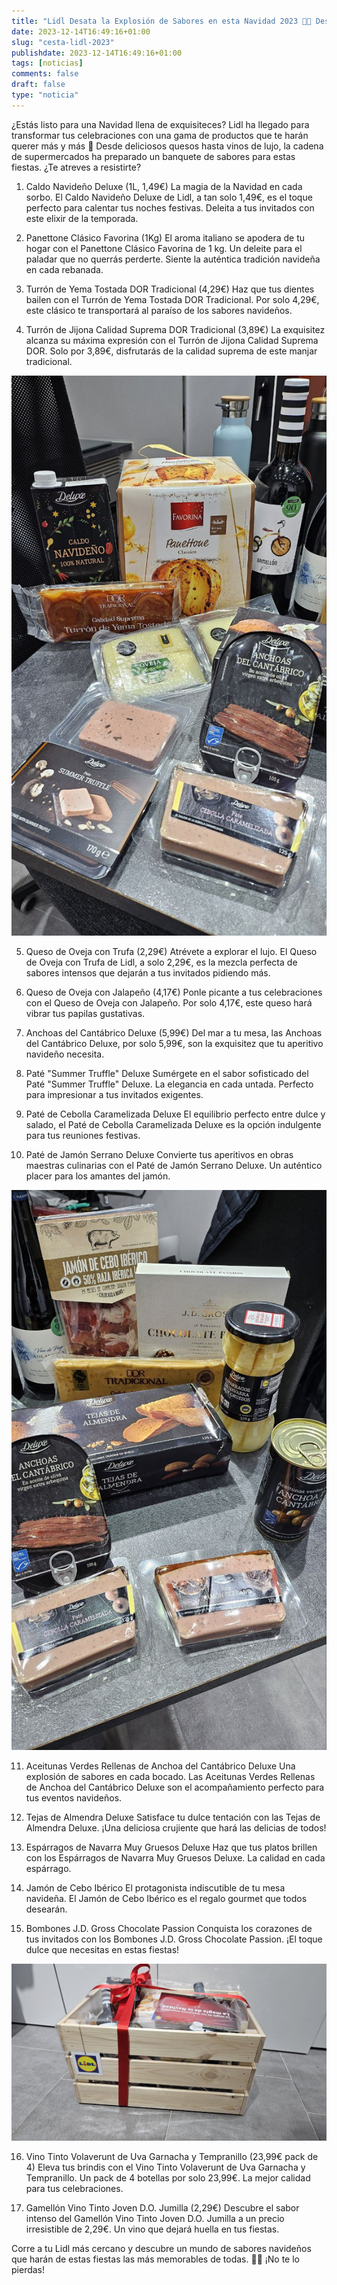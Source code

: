```yaml
---
title: "Lidl Desata la Explosión de Sabores en esta Navidad 2023 🎄🎁 Descubre los Imperdibles Productos para tus Fiestas "
date: 2023-12-14T16:49:16+01:00
slug: "cesta-lidl-2023"
publishdate: 2023-12-14T16:49:16+01:00
tags: [noticias]
comments: false
draft: false
type: "noticia"
---
```


¿Estás listo para una Navidad llena de exquisiteces? Lidl ha llegado para transformar tus celebraciones con una gama de productos que te harán querer más y más 🌟 Desde deliciosos quesos hasta vinos de lujo, la cadena de supermercados ha preparado un banquete de sabores para estas fiestas. ¿Te atreves a resistirte? 
 
1. Caldo Navideño Deluxe (1L, 1,49€) 
La magia de la Navidad en cada sorbo. El Caldo Navideño Deluxe de Lidl, a tan solo 1,49€, es el toque perfecto para calentar tus noches festivas. Deleita a tus invitados con este elixir de la temporada. 
 
2. Panettone Clásico Favorina (1Kg) 
El aroma italiano se apodera de tu hogar con el Panettone Clásico Favorina de 1 kg. Un deleite para el paladar que no querrás perderte. Siente la auténtica tradición navideña en cada rebanada. 
 
3. Turrón de Yema Tostada DOR Tradicional (4,29€) 
Haz que tus dientes bailen con el Turrón de Yema Tostada DOR Tradicional. Por solo 4,29€, este clásico te transportará al paraíso de los sabores navideños. 
 
4. Turrón de Jijona Calidad Suprema DOR Tradicional (3,89€) 
La exquisitez alcanza su máxima expresión con el Turrón de Jijona Calidad Suprema DOR. Solo por 3,89€, disfrutarás de la calidad suprema de este manjar tradicional. 

![cesta Lidl](Images/parte1.jpg)
 
5. Queso de Oveja con Trufa (2,29€) 
Atrévete a explorar el lujo. El Queso de Oveja con Trufa de Lidl, a solo 2,29€, es la mezcla perfecta de sabores intensos que dejarán a tus invitados pidiendo más. 
 
6. Queso de Oveja con Jalapeño (4,17€) 
Ponle picante a tus celebraciones con el Queso de Oveja con Jalapeño. Por solo 4,17€, este queso hará vibrar tus papilas gustativas. 
 
7. Anchoas del Cantábrico Deluxe (5,99€) 
Del mar a tu mesa, las Anchoas del Cantábrico Deluxe, por solo 5,99€, son la exquisitez que tu aperitivo navideño necesita. 
 
8. Paté "Summer Truffle" Deluxe 
Sumérgete en el sabor sofisticado del Paté "Summer Truffle" Deluxe. La elegancia en cada untada. Perfecto para impresionar a tus invitados exigentes. 
 
9. Paté de Cebolla Caramelizada Deluxe 
El equilibrio perfecto entre dulce y salado, el Paté de Cebolla Caramelizada Deluxe es la opción indulgente para tus reuniones festivas. 
 
10. Paté de Jamón Serrano Deluxe 
Convierte tus aperitivos en obras maestras culinarias con el Paté de Jamón Serrano Deluxe. Un auténtico placer para los amantes del jamón. 

![Más cesta Lidl](Images/parte2.jpg)
 
11. Aceitunas Verdes Rellenas de Anchoa del Cantábrico Deluxe 
Una explosión de sabores en cada bocado. Las Aceitunas Verdes Rellenas de Anchoa del Cantábrico Deluxe son el acompañamiento perfecto para tus eventos navideños. 
 
12. Tejas de Almendra Deluxe 
Satisface tu dulce tentación con las Tejas de Almendra Deluxe. ¡Una deliciosa crujiente que hará las delicias de todos! 
 
13. Espárragos de Navarra Muy Gruesos Deluxe 
Haz que tus platos brillen con los Espárragos de Navarra Muy Gruesos Deluxe. La calidad en cada espárrago. 
 
14. Jamón de Cebo Ibérico 
El protagonista indiscutible de tu mesa navideña. El Jamón de Cebo Ibérico es el regalo gourmet que todos desearán. 
 
15. Bombones J.D. Gross Chocolate Passion 
Conquista los corazones de tus invitados con los Bombones J.D. Gross Chocolate Passion. ¡El toque dulce que necesitas en estas fiestas! 

![Caja creativa](Images/caja.jpg)
 
16. Vino Tinto Volaverunt de Uva Garnacha y Tempranillo (23,99€ pack de 4) 
Eleva tus brindis con el Vino Tinto Volaverunt de Uva Garnacha y Tempranillo. Un pack de 4 botellas por solo 23,99€. La mejor calidad para tus celebraciones. 
 
17. Gamellón Vino Tinto Joven D.O. Jumilla (2,29€) 
Descubre el sabor intenso del Gamellón Vino Tinto Joven D.O. Jumilla a un precio irresistible de 2,29€. Un vino que dejará huella en tus fiestas. 
 
Corre a tu Lidl más cercano y descubre un mundo de sabores navideños que harán de estas fiestas las más memorables de todas. 🛒🌟 ¡No te lo pierdas!
